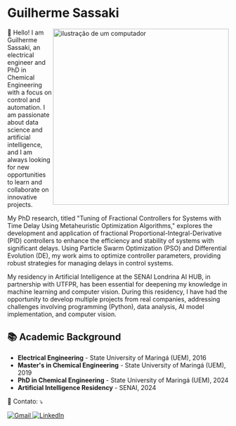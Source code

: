 # Guilherme Sassaki

<img src="https://raw.githubusercontent.com/MicaelliMedeiros/micaellimedeiros/master/image/computer-illustration.png" alt="ilustração de um computador" min-width="400px" max-width="400px" width="400px" align="right">

<p align="left"> 
👋 Hello! I am Guilherme Sassaki, an electrical engineer and PhD in Chemical Engineering with a focus on control and automation. I am passionate about data science and artificial intelligence, and I am always looking for new opportunities to learn and collaborate on innovative projects.

My PhD research, titled "Tuning of Fractional Controllers for Systems with Time Delay Using Metaheuristic Optimization Algorithms," explores the development and application of fractional Proportional-Integral-Derivative (PID) controllers to enhance the efficiency and stability of systems with significant delays. Using Particle Swarm Optimization (PSO) and Differential Evolution (DE), my work aims to optimize controller parameters, providing robust strategies for managing delays in control systems.

My residency in Artificial Intelligence at the SENAI Londrina AI HUB, in partnership with UTFPR, has been essential for deepening my knowledge in machine learning and computer vision. During this residency, I have had the opportunity to develop multiple projects from real companies, addressing challenges involving programming (Python), data analysis, AI model implementation, and computer vision.

## 📚 Academic Background
- **Electrical Engineering** - State University of Maringá (UEM), 2016
- **Master's in Chemical Engineering** - State University of Maringá (UEM), 2019
- **PhD in Chemical Engineering** - State University of Maringá (UEM), 2024
- **Artificial Intelligence Residency** - SENAI, 2024
</p>


<p align="left">
  💼 Contato: ⤵️
</p>

<p align="left">
  <a href="mailto:koiti.sassaki@gmail.com" title="Gmail">
    <img src="https://img.shields.io/badge/-Gmail-FF0000?style=flat-square&labelColor=FF0000&logo=gmail&logoColor=white" alt="Gmail"/>
  </a>
  <a href="https://www.linkedin.com/in/guilherme-sassaki-10b81ba7/" title="LinkedIn">
    <img src="https://img.shields.io/badge/-Linkedin-0e76a8?style=flat-square&logo=Linkedin&logoColor=white" alt="LinkedIn"/>
  </a>
</p>

